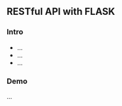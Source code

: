 <h2>RESTful API with FLASK</h2>
<h3>Intro</h3>
<ul>
  <li>...</li>
  <li>...</li>
  <li>...</li>
</ul>

<h3>Demo</h3>
<p>...</p>
